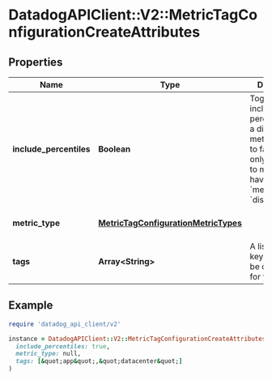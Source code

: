 # DatadogAPIClient::V2::MetricTagConfigurationCreateAttributes

## Properties

| Name | Type | Description | Notes |
| ---- | ---- | ----------- | ----- |
| **include_percentiles** | **Boolean** | Toggle to include/exclude percentiles for a distribution metric. Defaults to false. Can only be applied to metrics that have a &#x60;metric_type&#x60; of &#x60;distribution&#x60;. | [optional][default to false] |
| **metric_type** | [**MetricTagConfigurationMetricTypes**](MetricTagConfigurationMetricTypes.md) |  | [default to &#39;gauge&#39;] |
| **tags** | **Array&lt;String&gt;** | A list of tag keys that will be queryable for your metric. |  |

## Example

```ruby
require 'datadog_api_client/v2'

instance = DatadogAPIClient::V2::MetricTagConfigurationCreateAttributes.new(
  include_percentiles: true,
  metric_type: null,
  tags: [&quot;app&quot;,&quot;datacenter&quot;]
)
```


